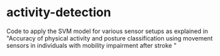 # activity-detection
Code to apply the SVM model for various sensor setups as explained in "Accuracy of physical activity and posture classification using movement sensors in individuals with mobility impairment after stroke "
